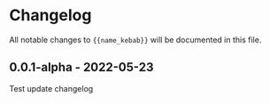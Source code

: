 # Changelog

All notable changes to `{{name_kebab}}` will be documented in this file.

## 0.0.1-alpha - 2022-05-23

Test update changelog
